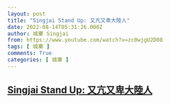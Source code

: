 ```yaml
---
layout: post
title: "Singjai Stand Up: 又亢又卑大陸人"
date: 2022-08-14T05:31:26.000Z
author: 城寨 Singjai
from: https://www.youtube.com/watch?v=zc0wjgU2D08
tags: [ 城寨 ]
comments: True
categories: [ 城寨 ]
---
```

<!--1660455086000-->
[Singjai Stand Up: 又亢又卑大陸人](https://www.youtube.com/watch?v=zc0wjgU2D08)
------

<div>

</div>

